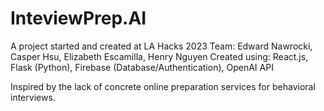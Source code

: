 # InteviewPrep.AI

A project started and created at LA Hacks 2023
Team: Edward Nawrocki, Casper Hsu, Elizabeth Escamilla, Henry Nguyen
Created using: React.js, Flask (Python), Firebase (Database/Authentication), OpenAI API

Inspired by the lack of concrete online preparation services for behavioral interviews.